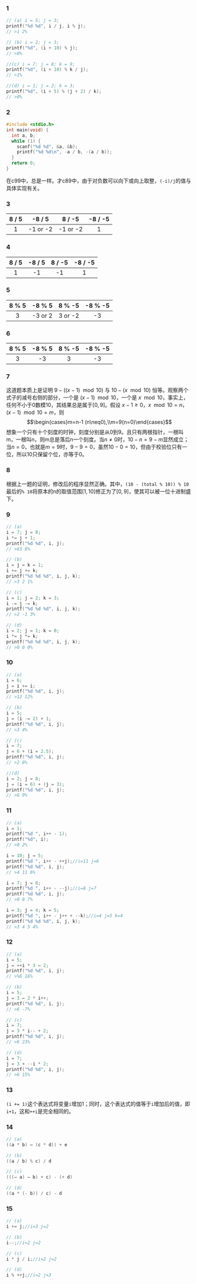 ### 1

```c
// (a) i = 5; j = 3;
printf("%d %d", i / j, i % j);
// >1 2%

// (b) i = 2; j = 3;
printf("%d", (i + 10) % j);
// >0%

//(c) i = 7; j = 8; k = 9;
printf("%d", (i + 10) % k / j);
// >1%

//(d) i = 1; j = 2; k = 3;
printf("%d", (i + 5) % (j + 2) / k);
// >0%
```

### 2

```c
#include <stdio.h>
int main(void) {
  int a, b;
  while (1) {
    scanf("%d %d", &a, &b);
    printf("%d %d\n", -a / b, -(a / b));
  }
  return 0;
}
```
在c99中，总是一样。才c89中，由于对负数可以向下或向上取整，`(-i)/j`的值与具体实现有关。

### 3

|8 / 5|-8 / 5|8 / -5|-8 / -5|
|:-:|:-:|:-:|:-:|
|1|-1 or -2|-1 or -2|1|

### 4

|8 / 5|-8 / 5|8 / -5|-8 / -5|
|:-:|:-:|:-:|:-:|
|1|-1|-1|1|

### 5

|8 % 5|-8 % 5|8 % -5|-8 % -5|
|:-:|:-:|:-:|:-:|
|3|-3 or 2|3 or -2|-3|

### 6

|8 % 5|-8 % 5|8 % -5|-8 % -5|
|:-:|:-:|:-:|:-:|
|3|-3|3|-3|

### 7

这道题本质上是证明 $9-((x-1)\mod10)$ 与 $10-(x\mod10)$ 恒等。观察两个式子的减号右侧的部分，一个是 $(x-1)\mod10$，一个是 $x\mod10$，事实上，任何不小于0数模10，其结果总是属于$[0,9]$。假设 $x-1\geq0，x\mod10=n，(x-1)\mod10=m$，则
$$\begin{cases}m=n-1 (n\neq0),\\m=9(n=0)\end{cases}$$
想象一个只有十个刻度的时钟，刻度分别是从0到9。且只有两根指针，一根叫m，一根叫n，则m总是落后n一个刻度。当$n\neq0$时，$10-n=9-m$显然成立；当$n=0$，也就是$m=9$时，$9-9=0$，虽然$10-0=10$，但由于校验位只有一位，所以10只保留个位，亦等于0。

### 8

根据上一题的证明，修改后的程序显然正确。其中，`(10 - (total % 10)) % 10`最后的`% 10`将原本的n的取值范围$[1,10]$修正为了$[0,9]$，使其可以被一位十进制盛下。

### 9

```c
// (a) 
i = 7; j = 8;
i *= j + 1;
printf("%d %d", i, j);
// >63 8%

// (b) 
i = j = k = 1;
i += j += k;
printf("%d %d %d", i, j, k);
// >3 2 1%

// (c) 
i = 1; j = 2; k = 3;
i -= j -= k;
printf("%d %d %d", i, j, k);
// >2 -1 3%

// (d) 
i = 2; j = 1; k = 0;
i *= j *= k;
printf("%d %d %d", i, j, k);
// >0 0 0%
```

### 10

```c
// (a)
i = 6;
j = i += i;
printf("%d %d", i, j);
// >12 12%

// (b)
i = 5;
j = (i -= 2) + 1;
printf("%d %d", i, j);
// >3 4%

// (c)
i = 7;
j = 6 + (i = 2.5);
printf("%d %d", i, j);
// >2 8%

//(d)
i = 2; j = 8;
j = (i = 6) + (j = 3);
printf("%d %d", i, j);
// >6 9%
```

### 11

```c
// (a)
i = 1;
printf("%d ", i++ - 1);
printf("%d", i);
// >0 2%

i = 10; j = 5;
printf("%d ", i++ - ++j);//i=11 j=6
printf("%d %d", i, j);
// >4 11 6%

i = 7; j = 8;
printf("%d ", i++ - --j);//i=8 j=7
printf("%d %d", i, j);
// >0 8 7%

i = 3; j = 4; k = 5;
printf("%d ", i++ - j++ + --k);//i=4 j=5 k=4
printf("%d %d %d", i, j, k);
// >3 4 5 4%
```

### 12

```c
// (a)
i = 5;
j = ++i * 3 – 2;
printf("%d %d", i, j);
// >%6 16%

// (b)
i = 5;
j = 3 – 2 * i++;
printf("%d %d", i, j);
// >6 -7%

// (c)
i = 7;
j = 3 * i-- + 2;
printf("%d %d", i, j);
// >6 23%

// (d)
i = 7;
j = 3 + --i * 2;
printf("%d %d", i, j);
// >6 15%
```

### 13

`(i += 1)`这个表达式将变量`i`增加1；同时，这个表达式的值等于`i`增加后的值，即`i+1`，这和`++i`是完全相同的。

### 14

```c
// (a) 
((a * b) – (c * d)) + e

// (b) 
((a / b) % c) / d

// (c) 
(((– a) – b) + c) - (+ d)

// (d)
((a * (- b)) / c) - d
```

### 15

```c
// (a) 
i += j;//i=3 j=2

// (b) 
i--;//i=2 j=2

// (c) 
i * j / i;//i=2 j=2

// (d) 
i % ++j;//i=2 j=3
```




